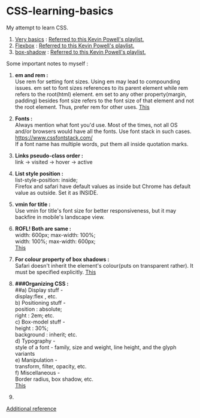 # CSS-learning-basics
My attempt to learn CSS.
1. [Very basics](/CSS-very-basics) : [Referred to this Kevin Powell's playlist.](https://www.youtube.com/playlist?list=PL4-IK0AVhVjM0xE0K2uZRvsM7LkIhsPT-)
2. [Flexbox](/CSS-learning-flexbox) : [Referred to this Kevin Powell's playlist.](https://www.youtube.com/playlist?list=PL4-IK0AVhVjMSb9c06AjRlTpvxL3otpUd)
3. [box-shadow](/CSS-learning-box-shadows) : [Referred to this Kevin Powell's playlist.](https://www.youtube.com/playlist?list=PL4-IK0AVhVjPV_GpQj-jAiPP4MrQDoRcM)

Some important notes to myself :
1. <b>em and rem :</b><br>Use rem for setting font sizes. Using em may lead to compounding issues. em set to font sizes references to its parent element while rem refers to the root(html) element. em set to any other property(margin, padding) besides font size refers to the font size of that element and not the root element. Thus, prefer rem for other uses. [This](https://www.youtube.com/watch?v=pautqDqa54I)
2. <b>Fonts :</b><br>Always mention what font you'd use.
Most of the times, not all OS and/or browsers would have all the fonts. Use font stack in such cases. https://www.cssfontstack.com/
<br>If a font name has multiple words, put them all inside quotation marks.

3. <b>Links pseudo-class order :</b><br> link -> visited -> hover -> active
4. <b>List style position :</b><br>list-style-position: inside;<br>Firefox and safari have default values as inside but Chrome has default value as outside. Set it as INSIDE.
5. <b>vmin for title :</b><br>Use vmin for title's font size for better responsiveness, but it may backfire in mobile's landscape view.
6. <b>ROFL! Both are same :</b><br>width: 600px; max-width: 100%; <br> width: 100%; max-width: 600px; <br> [This](https://css-tricks.com/tale-width-max-width/)
7. <b>For colour property of box shadows :</b><br> Safari doesn't inherit the element's colour(puts on transparent rather). It must be specified explicitly. [This](https://www.youtube.com/watch?v=-JNRQ5HjNeI)
8. <b>###Organizing CSS :</b><br>##a) Display stuff - <br> display:flex , etc.<br>b) Positioning stuff - <br> position : absolute;<br> right : 2em; etc. <br>c) Box-model stuff - <br> height : 30%;<br> background : inherit; etc.<br>d) Typography -<br> style of a font - family, size and weight, line height, and the glyph variants<br>e) Manipulation -<br> transform, filter, opacity, etc.<br>f) Miscellaneous -<br> Border radius, box shadow, etc.<br>[This](https://www.youtube.com/watch?v=3Y03OSNw6zo)
9. <b></b><br>


[Additional reference](https://www.youtube.com/playlist?list=PL4-IK0AVhVjP27yZLwW-gkPggRps0CCnP)

 <b></b><br>
